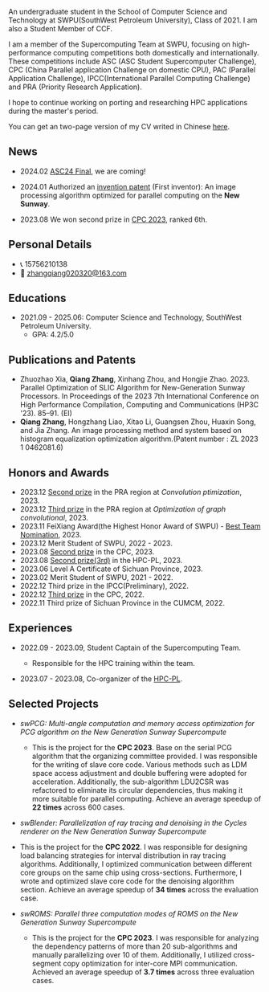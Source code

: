 An undergraduate student in the School of Computer Science and Technology at SWPU(SouthWest Petroleum University), Class of 2021. I am also a Student Member of CCF.

I am a member of the Supercomputing Team at SWPU, focusing on high-performance computing competitions both domestically and internationally. These competitions include ASC (ASC Student Supercomputer Challenge), CPC (China Parallel application Challenge on domestic CPU), PAC (Parallel Application Challenge), IPCC(International Parallel Computing Challenge) and PRA (Priority Research Application). 

I hope to continue working on porting and researching HPC applications during the master's period.

You can get an two-page version of my CV writed in Chinese [here](docs/CV.pdf).

## News

- 2024.02 [ASC24 Final](http://www.asc-events.org/StudentChallenge/Finals.html), we are coming!

- 2024.01 Authorized an [invention patent](docs/patent.pdf) (First inventor): An image processing algorithm optimized for parallel computing on the **New Sunway**.
- 2023.08 We won second prize in [CPC 2023](https://mp.weixin.qq.com/s/B6SLQ9-q2xjWaIEnGokmRw), ranked 6th.

## Personal Details

- 📞 15756210138
- 📧 zhangqiang020320@163.com

## Educations

- 2021.09 - 2025.06: Computer Science and Technology, SouthWest Petroleum University.
  - GPA: 4.2/5.0

## Publications and Patents

- Zhuozhao Xia, **Qiang Zhang**, Xinhang Zhou, and Hongjie Zhao. 2023. Parallel Optimization of SLIC Algorithm for New-Generation Sunway Processors. In Proceedings of the 2023 7th International Conference on High Performance Compilation, Computing and Communications (HP3C '23). 85–91. (EI)
- **Qiang Zhang**, Hongzhang Liao, Xitao Li, Guangsen Zhou, Huaxin Song, and Jia Zhang. An image processing method and system based on histogram equalization optimization algorithm.(Patent number : ZL 2023 1 0462081.6)

## Honors and Awards

- 2023.12 [Second prize](https://cas-pra.sugon.com/webnews/detail/243) in the PRA region at *Convolution ptimization*, 2023.
- 2023.12 [Third prize](https://cas-pra.sugon.com/webnews/detail/243) in the PRA region at *Optimization of graph convolutional*, 2023.
- 2023.11 FeiXiang Award(the Highest Honor Award of SWPU) - [Best Team Nomination](https://www.swpu.edu.cn/xsfx/info/1024/1477.htm), 2023.
- 2023.12 Merit Student of SWPU, 2022 - 2023.
- 2023.08 [Second prize](https://mp.weixin.qq.com/s/B6SLQ9-q2xjWaIEnGokmRw) in the CPC, 2023.
- 2023.08 [Second prize(3rd)](https://mp.weixin.qq.com/s/bW2WEuDNiSj1WYJV2tiRTg) in the HPC-PL, 2023.
- 2023.06 Level A Certificate of Sichuan Province, 2023.
- 2023.02 Merit Student of SWPU, 2021 - 2022.
- 2022.12 Third prize in the IPCC(Preliminary), 2022.
- 2022.12 [Third prize](https://mp.weixin.qq.com/s/XiXrfQVJtT-zG2f7bMgkZg) in the CPC, 2022.
- 2022.11 Third prize of Sichuan Province in the CUMCM, 2022.

## Experiences

- 2022.09 - 2023.09, Student Captain of the Supercomputing Team.

  - Responsible for the HPC training within the team.

- 2023.07 - 2023.08, Co-organizer of the [HPC-PL](https://mp.weixin.qq.com/s/bW2WEuDNiSj1WYJV2tiRTg).

## Selected Projects

- *swPCG: Multi-angle computation and memory access optimization for PCG algorithm on the New Generation Sunway Supercompute*	
  - This is the project for the **CPC 2023**. Base on the serial PCG algorithm that the organizing committee provided. I was responsible for the writing of slave core code. Various methods such as LDM space access adjustment and double buffering were adopted for acceleration. Additionally, the sub-algorithm LDU2CSR was refactored to eliminate its circular dependencies, thus making it more suitable for parallel computing. Achieve an average speedup of **22 times** across 600 cases.
  
- *swBlender: Parallelization of ray tracing and denoising in the Cycles renderer on the New Generation Sunway Supercompute*
- This is the project for the **CPC 2022**. I was responsible for designing load balancing strategies for interval distribution in ray tracing algorithms. Additionally, I optimized communication between different core groups on the same chip using cross-sections. Furthermore, I wrote and optimized slave core code for the denoising algorithm section. Achieve an average speedup of **34 times** across the evaluation case.

- *swROMS: Parallel three computation modes of ROMS on the New Generation Sunway Supercompute*
  - This is the project for the **CPC 2023**. I was responsible for analyzing the dependency patterns of more than 20 sub-algorithms and manually parallelizing over 10 of them. Additionally, I utilized cross-segment copy optimization for inter-core MPI communication. Achieved an average speedup of **3.7 times** across three evaluation cases.
